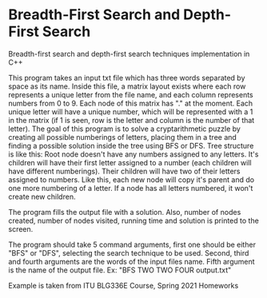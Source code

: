 # Breadth-First Search and Depth-First Search
Breadth-first search and depth-first search techniques implementation in C++

This program takes an input txt file which has three words separated by space as its name. Inside this file, a matrix layout exists where each row represents a unique letter from the file name, and each column represents numbers from 0 to 9. Each node of this matrix has "." at the moment. Each unique letter will have a unique number, which will be represented with a 1 in the matrix (if 1 is seen, row is the letter and column is the number of that letter). The goal of this program is to solve a cryptarithmetic puzzle by creating all possible numberings of letters, placing them in a tree and finding a possible solution inside the tree using BFS or DFS. Tree structure is like this: Root node doesn't have any numbers assigned to any letters. It's children will have their first letter assigned to a number (each children will have different numberings). Their children will have two of their letters assigned to numbers. Like this, each new node will copy it's parent and do one more numbering of a letter. If a node has all letters numbered, it won't create new children.

The program fills the output file with a solution. Also, number of nodes created, number of nodes visited, running time and solution is printed to the screen.

The program should take 5 command arguments, first one should be either "BFS" or "DFS", selecting the search technique to be used. Second, third and fourth arguments are the words of the input files name. Fifth argument is the name of the output file. Ex: "BFS TWO TWO FOUR output.txt"

Example is taken from ITU BLG336E Course, Spring 2021 Homeworks
